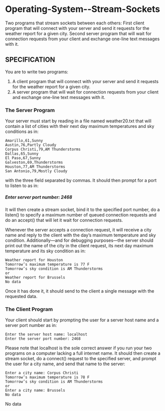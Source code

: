 # Operating-System--Stream-Sockets
Two programs that stream sockets between each others: First client program that will connect with your server and send it requests for the weather report for a given city. Second server program that will wait for connection requests from your client and exchange one-line text messages with it.

## SPECIFICATION
You are to write two programs:
1. A client program that will connect with your server and send it requests for the weather report for a given city.
2. A server program that will wait for connection requests from your client and exchange one-line text messages with it.

### The Server Program
Your server must start by reading in a file named weather20.txt that will contain a list of cities with their next day maximum temperatures and sky conditions as in:
```
Amarillo,61,Sunny
Austin,76,Partly Cloudy
Corpus Christi,79,AM Thunderstorms
Dallas,65,Sunny
El Paso,67,Sunny
Galveston,69,Thunderstorms
Houston,77,AM Thunderstorms
San Antonio,79,Mostly Cloudy
``` 
with the three field separated by commas. It should then prompt for a port to listen to as in:
##### Enter server port number: 2468
It will then create a stream socket, bind it to the specified port number, do a listen() to specify a maximum number of queued connection requests and do an accept() that will let it wait for connection requests.

Whenever the server accepts a connection request, it will receive a city name and reply to the client with the day’s maximum temperature and sky condition. Additionally—and for debugging purposes—the server should print out the name of the city in the client request, its next day maximum temperature and its sky condition as in:
```
Weather report for Houston
Tomorrow’s maximum temperature is 77 F
Tomorrow’s sky condition is AM Thunderstorms
or
Weather report for Brussels
No data
```
Once it has done it, it should send to the client a single message with the requested data.

### The Client Program
Your client should start by prompting the user for a server host name and a server port number as in:
```
Enter the server host name: localhost
Enter the server port number: 2468
```
Please note that localhost is the sole correct answer if you run your two programs on a computer lacking a full internet name.
It should then create a stream socket, do a connect() request to the specified server, and prompt the user for a city name, and send that name to the server:
```
Enter a city name: Corpus Christi
Tomorrow’s maximum temperature is 78 F
Tomorrow’s sky condition is AM Thunderstorms
or
Enter a city name: Brussels
No data
```
No data
